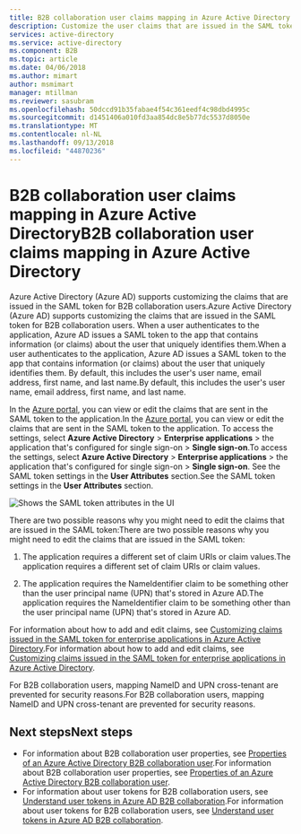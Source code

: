 ```yaml
---
title: B2B collaboration user claims mapping in Azure Active Directory | Microsoft Docs
description: Customize the user claims that are issued in the SAML token for Azure Active Directory (Azure AD) B2B users.
services: active-directory
ms.service: active-directory
ms.component: B2B
ms.topic: article
ms.date: 04/06/2018
ms.author: mimart
author: msmimart
manager: mtillman
ms.reviewer: sasubram
ms.openlocfilehash: 50dccd91b35fabae4f54c361eedf4c98dbd4995c
ms.sourcegitcommit: d1451406a010fd3aa854dc8e5b77dc5537d8050e
ms.translationtype: MT
ms.contentlocale: nl-NL
ms.lasthandoff: 09/13/2018
ms.locfileid: "44870236"
---
```

# <a name="b2b-collaboration-user-claims-mapping-in-azure-active-directory"></a><span data-ttu-id="fbc9e-103">B2B collaboration user claims mapping in Azure Active Directory</span><span class="sxs-lookup"><span data-stu-id="fbc9e-103">B2B collaboration user claims mapping in Azure Active Directory</span></span>

<span data-ttu-id="fbc9e-104">Azure Active Directory (Azure AD) supports customizing the claims that are issued in the SAML token for B2B collaboration users.</span><span class="sxs-lookup"><span data-stu-id="fbc9e-104">Azure Active Directory (Azure AD) supports customizing the claims that are issued in the SAML token for B2B collaboration users.</span></span> <span data-ttu-id="fbc9e-105">When a user authenticates to the application, Azure AD issues a SAML token to the app that contains information (or claims) about the user that uniquely identifies them.</span><span class="sxs-lookup"><span data-stu-id="fbc9e-105">When a user authenticates to the application, Azure AD issues a SAML token to the app that contains information (or claims) about the user that uniquely identifies them.</span></span> <span data-ttu-id="fbc9e-106">By default, this includes the user's user name, email address, first name, and last name.</span><span class="sxs-lookup"><span data-stu-id="fbc9e-106">By default, this includes the user's user name, email address, first name, and last name.</span></span>

<span data-ttu-id="fbc9e-107">In the [Azure portal](https://portal.azure.com), you can view or edit the claims that are sent in the SAML token to the application.</span><span class="sxs-lookup"><span data-stu-id="fbc9e-107">In the [Azure portal](https://portal.azure.com), you can view or edit the claims that are sent in the SAML token to the application.</span></span> <span data-ttu-id="fbc9e-108">To access the settings, select **Azure Active Directory** > **Enterprise applications** > the application that's configured for single sign-on > **Single sign-on**.</span><span class="sxs-lookup"><span data-stu-id="fbc9e-108">To access the settings, select **Azure Active Directory** > **Enterprise applications** > the application that's configured for single sign-on > **Single sign-on**.</span></span> <span data-ttu-id="fbc9e-109">See the SAML token settings in the **User Attributes** section.</span><span class="sxs-lookup"><span data-stu-id="fbc9e-109">See the SAML token settings in the **User Attributes** section.</span></span>

![Shows the SAML token attributes in the UI](media/claims-mapping/view-claims-in-saml-token.png)

<span data-ttu-id="fbc9e-111">There are two possible reasons why you might need to edit the claims that are issued in the SAML token:</span><span class="sxs-lookup"><span data-stu-id="fbc9e-111">There are two possible reasons why you might need to edit the claims that are issued in the SAML token:</span></span>

1. <span data-ttu-id="fbc9e-112">The application requires a different set of claim URIs or claim values.</span><span class="sxs-lookup"><span data-stu-id="fbc9e-112">The application requires a different set of claim URIs or claim values.</span></span>

2. <span data-ttu-id="fbc9e-113">The application requires the NameIdentifier claim to be something other than the user principal name (UPN) that's stored in Azure AD.</span><span class="sxs-lookup"><span data-stu-id="fbc9e-113">The application requires the NameIdentifier claim to be something other than the user principal name (UPN) that's stored in Azure AD.</span></span>

<span data-ttu-id="fbc9e-114">For information about how to add and edit claims, see [Customizing claims issued in the SAML token for enterprise applications in Azure Active Directory](../develop/active-directory-saml-claims-customization.md).</span><span class="sxs-lookup"><span data-stu-id="fbc9e-114">For information about how to add and edit claims, see [Customizing claims issued in the SAML token for enterprise applications in Azure Active Directory](../develop/active-directory-saml-claims-customization.md).</span></span>

<span data-ttu-id="fbc9e-115">For B2B collaboration users, mapping NameID and UPN cross-tenant are prevented for security reasons.</span><span class="sxs-lookup"><span data-stu-id="fbc9e-115">For B2B collaboration users, mapping NameID and UPN cross-tenant are prevented for security reasons.</span></span>

## <a name="next-steps"></a><span data-ttu-id="fbc9e-116">Next steps</span><span class="sxs-lookup"><span data-stu-id="fbc9e-116">Next steps</span></span>

- <span data-ttu-id="fbc9e-117">For information about B2B collaboration user properties, see [Properties of an Azure Active Directory B2B collaboration user](user-properties.md).</span><span class="sxs-lookup"><span data-stu-id="fbc9e-117">For information about B2B collaboration user properties, see [Properties of an Azure Active Directory B2B collaboration user](user-properties.md).</span></span>
- <span data-ttu-id="fbc9e-118">For information about user tokens for B2B collaboration users, see [Understand user tokens in Azure AD B2B collaboration](user-token.md).</span><span class="sxs-lookup"><span data-stu-id="fbc9e-118">For information about user tokens for B2B collaboration users, see [Understand user tokens in Azure AD B2B collaboration](user-token.md).</span></span>

